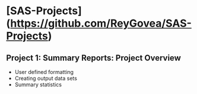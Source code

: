 # [SAS-Projects] (https://github.com/ReyGovea/SAS-Projects)

## Project 1: Summary Reports: Project Overview 
* User defined formatting 
* Creating output data sets 
* Summary statistics 






